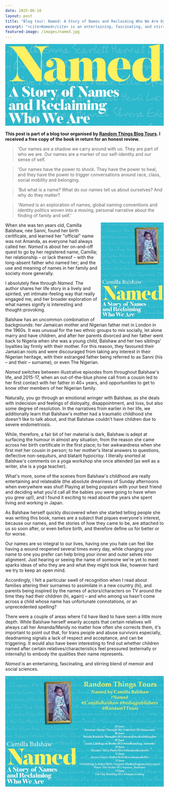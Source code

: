 ```yaml
---
date: 2025-06-10
layout: post
title: "Blog tour: Named: A Story of Names and Reclaiming Who We Are by Camilla Balshaw"
excerpt: "<cite>Named</cite> is an entertaining, fascinating, and stirring blend of memoir and social sciences."
featured-image: /images/named.jpg
---
```


![Named](/images/named.jpg)

**This post is part of a blog tour organised by [Random Things Blog Tours](http://randomthingsthroughmyletterbox.blogspot.com/p/services-to-publishers-authors-blog.html). I received a free copy of the book in return for an honest review.**

> 'Our names are a shadow we carry around with us. They are part of who we are.
Our names are a marker of our self-identity and our sense of self.

> 'Our names have the power to shock. They have the power to heal, and they have the power to trigger conversations around race, class, social mobility and belonging.

> 'But what is a name? What do our names tell us about ourselves? And why do they
matter?

> '<cite>Named</cite> is an exploration of names, global naming conventions and identity politics woven into a moving, personal narrative about the finding of family and self.'

<img src="/images/named-200.jpg" alt="Named" style="float: right; margin-bottom: 10px; margin-left: 10px;">

When she was ten years old, Camilla Balshaw, née Sanni, found her birth certificate, and learned her "official" name was not Amanda, as everyone had always called her. <cite>Named</cite> is about her on-and-off quest to go by her registered name, Camilla; her relationship &ndash; or lack thereof &ndash; with the long-absent father who named her; and the use and meaning of names in her family and society more generally.

I absolutely flew through <cite>Named</cite>. The author shares her life story in a lively and spirited, yet intimate-feeling way that really engaged me, and her broader exploration of what names signify is interesting and thought-provoking.

Balshaw has an uncommon combination of backgrounds: her Jamaican mother and Nigerian father met in London in the 1960s. It was unusual for the two ethnic groups to mix socially, let alone marry and have children, and after her parents divorced and her father went back to Nigeria when she was a young child, Balshaw and her two siblings' loyalties lay firmly with their mother. For this reason, they favoured their Jamaican roots and were discouraged from taking any interest in their Nigerian heritage, with their estranged father being referred to as Sanni (his &ndash; and their &ndash; surname), or even The Nigerian.

<cite>Named</cite> switches between illustrative episodes from throughout Balshaw's life, and 2015-17, when an out-of-the-blue phone call from a cousin led to her first contact with her father in 40+ years, and opportunities to get to know other members of her Nigerian family.

Naturally, you go through an emotional wringer with Balshaw, as she deals with indecision and feelings of disloyalty, disappointment, and loss, but also some degree of resolution. In the narratives from earlier in her life, we additionally learn that Balshaw's mother had a traumatic childhood she doesn't like to talk about, and that Balshaw couldn't have children due to severe endometriosis.

While, therefore, a fair bit of her material is dark, Balshaw is adept at surfacing the humour in almost any situation, from the reason she came across her birth certificate in the first place; to her awkwardness when she first met her cousin in person; to her mother's literal answers to questions, deflective non-sequiturs, and blatant hypocrisy. I literally snorted at Balshaw's comments on a yoga workshop she once attended (as well as a writer, she is a yoga teacher).

What's more, some of the scenes from Balshaw's childhood are really entertaining and relateable (the absolute dreariness of Sunday afternoons when everywhere was shut! Playing at being popstars with your best friend and deciding what you'd call all the babies you were going to have when you grew up!), and I found it exciting to read about the years she spent living and working in Japan.

As Balshaw herself quickly discovered when she started telling people she was writing this book, names are a subject that piques everyone's interest, because our names, and the stories of how they came to be, are attached to us so soon after, or even before birth, and therefore define us for better or for worse.

Our names are so integral to our lives, having one you hate can feel like having a wound reopened several times every day, while changing your name to one you prefer can help bring your inner and outer selves into alignment. Just hearing or seeing the name of someone we're yet to meet sparks ideas of who they are and what they might look like, however hard we try to keep an open mind.

Accordingly, I felt a particular swell of recognition when I read about families altering their surnames to assimilate in a new country (hi), and parents being inspired by the names of actors/characters on TV around the time they had their children (hi, again) &ndash; and who among us hasn't come across a child whose name has unfortunate connotations, or an unprecedented spelling?

There were a couple of areas where I'd have liked to have seen a little more depth. While Balshaw herself wearily accepts that certain relatives will always call her Amanda/Mandy no matter how often she corrects them, it's important to point out that, for trans people and abuse survivors especially, deadnaming signals a lack of respect and acceptance, and can be triggering. It would also have been interesting to find out whether children named after certain relatives/characteristics feel pressured (externally or internally) to embody the qualities their name represents.

<cite>Named</cite> is an entertaining, fascinating, and stirring blend of memoir and social sciences.

![Named blog tour banner](/images/named-banner.jpg)